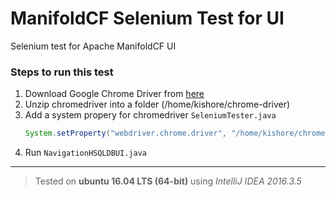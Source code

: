 # ManifoldCF Selenium Test for UI
Selenium test for Apache ManifoldCF UI

### Steps to run this test

1. Download Google Chrome Driver from [here](https://chromedriver.storage.googleapis.com/index.html?path=2.28/)
2. Unzip chromedriver into a folder (/home/kishore/chrome-driver)
3. Add a system propery for chromedriver `SeleniumTester.java`
    ```java
    System.setProperty("webdriver.chrome.driver", "/home/kishore/chrome-driver/chromedriver");
    ```
4. Run `NavigationHSQLDBUI.java`

___

> Tested on **ubuntu 16.04 LTS (64-bit)** using _IntelliJ IDEA 2016.3.5_
